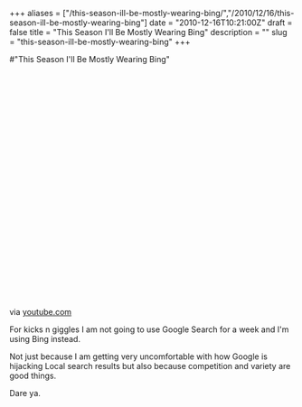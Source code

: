 +++
aliases = ["/this-season-ill-be-mostly-wearing-bing/","/2010/12/16/this-season-ill-be-mostly-wearing-bing"]
date = "2010-12-16T10:21:00Z"
draft = false
title = "This Season I'll Be Mostly Wearing Bing"
description = ""
slug = "this-season-ill-be-mostly-wearing-bing"
+++

#"This Season I'll Be Mostly Wearing Bing"


 <div class="posterous_bookmarklet_entry">
<object height="417" width="500">
<param name="movie" value="http://www.youtube.com/v/-U1Q3Mbklkk&amp;hl=en&amp;fs=1" />
<param name="wmode" value="window" />
<param name="allowFullScreen" value="true" />
<param name="allowscriptaccess" value="always" /><embed src="http://www.youtube.com/v/-U1Q3Mbklkk&amp;hl=en&amp;fs=1" type="application/x-shockwave-flash" wmode="window" height="417" width="500"></embed>
</object>
<div class="posterous_quote_citation">via <a href="http://www.youtube.com/watch?v=-U1Q3Mbklkk">youtube.com</a></div>
<p>For kicks n giggles I am not going to use Google Search for a week and I'm using Bing instead.</p>
<p>Not just because I am getting very uncomfortable with how Google is hijacking Local search results but also because competition and variety are good things.</p>
<p>Dare ya.</p>
</div>
 